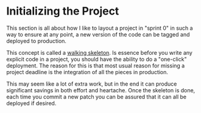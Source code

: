 # Initializing the Project

This section is all about how I like to layout a project in "sprint 0" in such a way to ensure at any point,
a new version of the code can be tagged and deployed to production.

This concept is called a [walking skeleton](https://whatis.techtarget.com/definition/walking-skeleton).
Is essence before you write any explicit code in a project, you should have the ability to do a "one-click"
deployment. The reason for this is that most usual reason for missing a project deadline is the integration
of all the pieces in production.

This may seem like a lot of extra work, but in the end it can produce significant savings in both effort and
heartache. Once the skeleton is done, each time you commit a new patch you can be assured that it can all
be deployed if desired.

